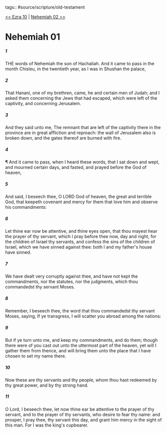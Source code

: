 tags:: #source/scripture/old-testament

[<< Ezra 10](old-testament/15_Ezra/Ezra_10.md) | [Nehemiah 02 >>](old-testament/16_Nehemiah/Nehemiah_02.md)

# Nehemiah 01

##### 1

THE words of Nehemiah the son of Hachaliah. And it came to pass in the month Chisleu, in the twentieth year, as I was in Shushan the palace,

##### 2

That Hanani, one of my brethren, came, he and certain men of Judah; and I asked them concerning the Jews that had escaped, which were left of the captivity, and concerning Jerusalem.

##### 3

And they said unto me, The remnant that are left of the captivity there in the province are in great affliction and reproach: the wall of Jerusalem also is broken down, and the gates thereof are burned with fire.

##### 4

¶ And it came to pass, when I heard these words, that I sat down and wept, and mourned certain days, and fasted, and prayed before the God of heaven,

##### 5

And said, I beseech thee, O LORD God of heaven, the great and terrible God, that keepeth covenant and mercy for them that love him and observe his commandments:

##### 6

Let thine ear now be attentive, and thine eyes open, that thou mayest hear the prayer of thy servant, which I pray before thee now, day and night, for the children of Israel thy servants, and confess the sins of the children of Israel, which we have sinned against thee: both I and my father's house have sinned.

##### 7

We have dealt very corruptly against thee, and have not kept the commandments, nor the statutes, nor the judgments, which thou commandedst thy servant Moses.

##### 8

Remember, I beseech thee, the word that thou commandedst thy servant Moses, saying, If ye transgress, I will scatter you abroad among the nations:

##### 9

But if ye turn unto me, and keep my commandments, and do them; though there were of you cast out unto the uttermost part of the heaven, yet will I gather them from thence, and will bring them unto the place that I have chosen to set my name there.

##### 10

Now these are thy servants and thy people, whom thou hast redeemed by thy great power, and by thy strong hand.

##### 11

O Lord, I beseech thee, let now thine ear be attentive to the prayer of thy servant, and to the prayer of thy servants, who desire to fear thy name: and prosper, I pray thee, thy servant this day, and grant him mercy in the sight of this man. For I was the king's cupbearer.
